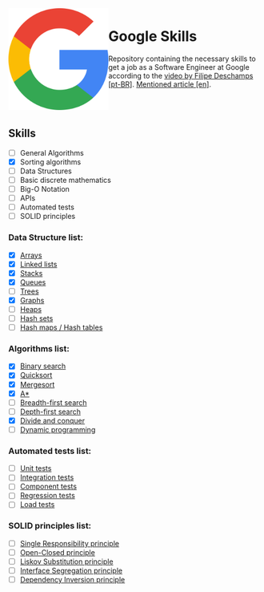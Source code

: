<img src="./google-logo.png" width="200" height="203" align="left">

# Google Skills
Repository containing the necessary skills to get a job as a Software Engineer at Google according to the [video by Filipe Deschamps [pt-BR]](https://www.youtube.com/watch?v=8I86WmxdzzA). [Mentioned article [en]](https://www.educative.io/blog/google-coding-interview).

<br/>
<br />

## Skills

- [ ] General Algorithms
- [x] Sorting algorithms
- [ ] Data Structures
- [ ] Basic discrete mathematics
- [ ] Big-O Notation
- [ ] APIs
- [ ] Automated tests
- [ ] SOLID principles

### Data Structure list:

- [x] [Arrays](https://github.com/guihbc/software-engineering-skills/tree/main/data_structures/arrays)
- [x] [Linked lists](https://github.com/guihbc/software-engineering-skills/tree/main/data_structures/linked_lists)
- [x] [Stacks](https://github.com/guihbc/software-engineering-skills/tree/main/data_structures/stacks)
- [x] [Queues](https://github.com/guihbc/software-engineering-skills/tree/main/data_structures/queues)
- [ ] [Trees](https://github.com/guihbc/software-engineering-skills/tree/main/data_structures/trees)
- [x] [Graphs](https://github.com/guihbc/software-engineering-skills/tree/main/data_structures/graphs)
- [ ] [Heaps](https://github.com/guihbc/software-engineering-skills/tree/main/data_structures/heaps)
- [ ] [Hash sets](https://github.com/guihbc/software-engineering-skills/tree/main/data_structures/hash_sets)
- [ ] [Hash maps / Hash tables](https://github.com/guihbc/software-engineering-skills/tree/main/data_structures/hash_maps)

### Algorithms list:

- [x] [Binary search](https://github.com/guihbc/software-engineering-skills/tree/main/algorithms/binary_search)
- [x] [Quicksort](https://github.com/guihbc/software-engineering-skills/tree/main/algorithms/quicksort)
- [x] [Mergesort](https://github.com/guihbc/software-engineering-skills/tree/main/algorithms/mergesort)
- [x] [A*](https://github.com/guihbc/software-engineering-skills/tree/main/algorithms/a_star)
- [ ] [Breadth-first search](https://github.com/guihbc/software-engineering-skills/tree/main/algorithms/bfs)
- [ ] [Depth-first search](https://github.com/guihbc/software-engineering-skills/tree/main/algorithms/dfs)
- [x] [Divide and conquer](https://github.com/guihbc/software-engineering-skills/tree/main/algorithms/divide_and_conquer)
- [ ] [Dynamic programming](https://github.com/guihbc/software-engineering-skills/tree/main/algorithms/dynamic_programming)

### Automated tests list:

- [ ] [Unit tests](https://github.com/guihbc/software-engineering-skills/tree/main/automated_test/unit_tests)
- [ ] [Integration tests](https://github.com/guihbc/software-engineering-skills/tree/main/automated_test/integration_tests)
- [ ] [Component tests](https://github.com/guihbc/software-engineering-skills/tree/main/automated_test/component_tests)
- [ ] [Regression tests](https://github.com/guihbc/software-engineering-skills/tree/main/automated_test/regression_tests)
- [ ] [Load tests](https://github.com/guihbc/software-engineering-skills/tree/main/automated_test/load_tests)

### SOLID principles list:

- [ ] [Single Responsibility principle](https://github.com/guihbc/software-engineering-skills/tree/main/solid/0_single_responsibility)
- [ ] [Open-Closed principle](https://github.com/guihbc/software-engineering-skills/tree/main/solid/1_open_closed)
- [ ] [Liskov Substitution principle](https://github.com/guihbc/software-engineering-skills/tree/main/solid/2_liskov_substitution)
- [ ] [Interface Segregation principle](https://github.com/guihbc/software-engineering-skills/tree/main/solid/3_interface_segregation)
- [ ] [Dependency Inversion principle](https://github.com/guihbc/software-engineering-skills/tree/main/solid/4_dependency_inversion)
